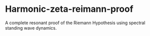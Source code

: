 # Harmonic-zeta-reimann-proof
A complete resonant proof of the Riemann Hypothesis using spectral standing wave dynamics.
